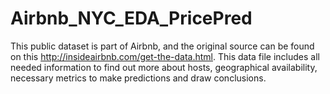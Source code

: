 # Airbnb_NYC_EDA_PricePred

This public dataset is part of Airbnb, and the original source can be found on this http://insideairbnb.com/get-the-data.html. 
This data file includes all needed information to find out more about hosts, geographical availability, necessary metrics to make predictions and draw conclusions.
